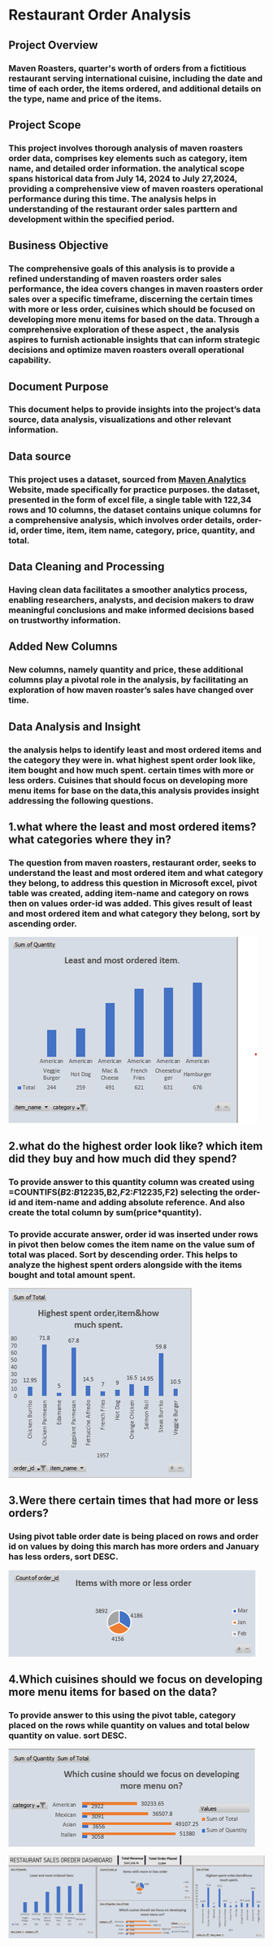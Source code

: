 # Restaurant Order Analysis


## Project Overview
### Maven Roasters, quarter's worth of orders from a fictitious restaurant serving international cuisine, including the date and time of each order, the items ordered, and additional details on the type, name and price of the items.

## Project Scope
### This project involves thorough analysis of maven roasters order data, comprises key elements such as category, item name, and detailed order information. the analytical scope spans historical data from July 14, 2024  to July 27,2024, providing a comprehensive view of maven roasters operational performance during this time. The analysis helps in understanding of the restaurant order sales parttern and development within the specified period.
## Business Objective
### The comprehensive goals of this analysis is to provide a refined understanding of maven roasters order sales performance, the idea covers changes in maven roasters order sales over a specific timeframe, discerning the certain times with more or less order, cuisines which should be focused on developing more menu items for based on the data. Through a comprehensive exploration of these  aspect , the analysis aspires to furnish actionable insights that can inform strategic decisions and optimize maven roasters overall operational capability.
## Document Purpose
### This document helps to provide insights into the project’s data source, data analysis, visualizations and other relevant information.
## Data source
### This project uses a dataset, sourced from [Maven Analytics](https://mavenanalytics.io/data-playground?order=date_added%2Cdesc&page=4) Website, made specifically for practice purposes. the dataset, presented in the form of excel file, a single table with 122,34 rows and 10 columns, the dataset contains unique columns for a comprehensive analysis, which involves order details, order-id, order time, item, item name, category, price, quantity, and total.
## Data Cleaning and Processing
### Having clean data facilitates a smoother analytics process, enabling researchers, analysts, and decision makers to draw meaningful conclusions and make informed decisions based on trustworthy information. 
## Added New Columns
### New columns, namely quantity and price, these additional columns play a pivotal role in the analysis, by facilitating an exploration of how maven roaster’s sales have changed over time.
## Data Analysis and Insight
### the analysis helps to identify least and most ordered items and the category they were in. what highest spent order look like, item bought and how much spent. certain times with more or less orders. Cuisines that should focus on developing more menu items for base on the data,this analysis provides insight addressing the following questions.
## 1.what where the least and most ordered items? what categories where they in?
### The question from maven roasters, restaurant order, seeks to understand the least and most ordered item and what category they belong, to address this question in Microsoft excel, pivot table was created, adding item-name and category on  rows then on values order-id was added. This gives result of least and most ordered item and what category they belong, sort by ascending order.
![](https://github.com/Amaechi536/Restaurant-Order-Analysis/blob/main/Screenshot%202024-07-28%20164448.png)
## 2.what do the highest order look like? which item did they buy and how much did they spend?
### To provide answer to this quantity column was created using =COUNTIFS($B$2:$B$12235,B2,$F$2:$F$12235,F2) selecting the order-id and item-name and adding absolute reference.  And also create the total column by sum(price*quantity).
### To provide accurate answer, order id was inserted under rows in pivot then below comes the item name on the value sum of total was placed. Sort by descending order.  This helps to analyze the highest spent orders alongside with the items bought and total amount spent.
![](https://github.com/Amaechi536/Restaurant-Order-Analysis/blob/main/Screenshot%202024-07-28%20164900.png)
## 3.Were there certain times that had more or less orders?
### Using pivot table order date is being placed on rows and order id on values by doing this march has more orders and January has less orders, sort DESC.
![](https://github.com/Amaechi536/Restaurant-Order-Analysis/blob/main/Screenshot%202024-07-28%20203511.png)
## 4.Which cuisines should we focus on developing more menu items for based on the data?
### To provide answer to this using the pivot table, category placed on the rows while quantity on values and total below quantity on value. sort DESC.
![](https://github.com/Amaechi536/Restaurant-Order-Analysis/blob/main/Screenshot%202024-07-28%20164725.png)


![](https://github.com/Amaechi536/Restaurant-Order-Analysis/blob/main/Screenshot%202024-07-28%20203816.png)






